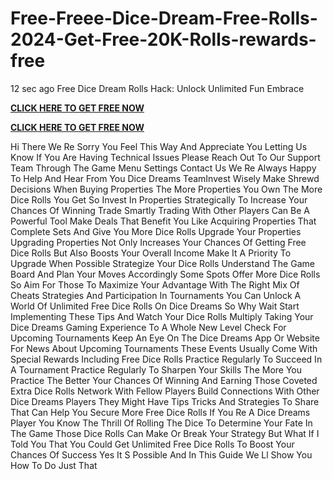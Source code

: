 # Free-Freee-Dice-Dream-Free-Rolls-2024-Get-Free-20K-Rolls-rewards-free
12 sec ago Free Dice Dream Rolls Hack: Unlock Unlimited Fun Embrace

**[CLICK HERE TO GET FREE NOW](https://royxn.com/Dice-Dreams)**

**[CLICK HERE TO GET FREE NOW](https://royxn.com/Dice-Dreams)**

Hi There We Re Sorry You Feel This Way And Appreciate You Letting Us Know If You Are Having Technical Issues Please Reach Out To Our Support Team Through The Game Menu Settings Contact Us We Re Always Happy To Help And Hear From You Dice Dreams TeamInvest Wisely Make Shrewd Decisions When Buying Properties The More Properties You Own The More Dice Rolls You Get So Invest In Properties Strategically To Increase Your Chances Of Winning Trade Smartly Trading With Other Players Can Be A Powerful Tool Make Deals That Benefit You Like Acquiring Properties That Complete Sets And Give You More Dice Rolls Upgrade Your Properties Upgrading Properties Not Only Increases Your Chances Of Getting Free Dice Rolls But Also Boosts Your Overall Income Make It A Priority To Upgrade When Possible Strategize Your Dice Rolls Understand The Game Board And Plan Your Moves Accordingly Some Spots Offer More Dice Rolls So Aim For Those To Maximize Your Advantage With The Right Mix Of Cheats Strategies And Participation In Tournaments You Can Unlock A World Of Unlimited Free Dice Rolls On Dice Dreams So Why Wait Start Implementing These Tips And Watch Your Dice Rolls Multiply Taking Your Dice Dreams Gaming Experience To A Whole New Level Check For Upcoming Tournaments Keep An Eye On The Dice Dreams App Or Website For News About Upcoming Tournaments These Events Usually Come With Special Rewards Including Free Dice Rolls Practice Regularly To Succeed In A Tournament Practice Regularly To Sharpen Your Skills The More You Practice The Better Your Chances Of Winning And Earning Those Coveted Extra Dice Rolls Network With Fellow Players Build Connections With Other Dice Dreams Players They Might Have Tips Tricks And Strategies To Share That Can Help You Secure More Free Dice Rolls If You Re A Dice Dreams Player You Know The Thrill Of Rolling The Dice To Determine Your Fate In The Game Those Dice Rolls Can Make Or Break Your Strategy But What If I Told You That You Could Get Unlimited Free Dice Rolls To Boost Your Chances Of Success Yes It S Possible And In This Guide We Ll Show You How To Do Just That
